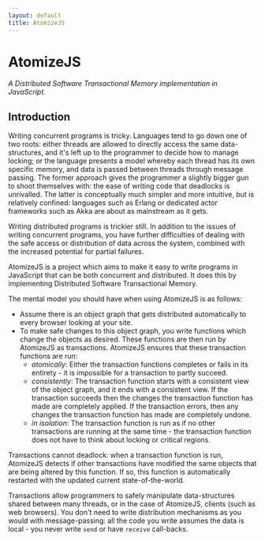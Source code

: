 ```yaml
---
layout: default
title: AtomizeJS
---
```


# AtomizeJS

*A Distributed Software Transactional Memory implementation in
JavaScript.*

## Introduction

Writing concurrent programs is tricky. Languages tend to go down one
of two roots: either threads are allowed to directly access the same
data-structures, and it's left up to the programmer to decide how to
manage locking; or the language presents a model whereby each thread
has its own specific memory, and data is passed between threads
through message passing. The former approach gives the programmer a
slightly bigger gun to shoot themselves with: the ease of writing code
that deadlocks is unrivalled. The latter is conceptually much simpler
and more intuitive, but is relatively confined: languages such as
Erlang or dedicated actor frameworks such as Akka are about as
mainstream as it gets.

Writing distributed programs is trickier still. In addition to the
issues of writing concurrent programs, you have further difficulties
of dealing with the safe access or distribution of data across the
system, combined with the increased potential for partial failures.

AtomizeJS is a project which aims to make it easy to write programs in
JavaScript that can be both concurrent and distributed. It does this
by implementing Distributed Software Transactional Memory.

The mental model you should have when using AtomizeJS is as follows:

* Assume there is an object graph that gets distributed automatically
  to every browser looking at your site.
* To make safe changes to this object graph, you write functions which
  change the objects as desired. These functions are then run by
  AtomizeJS as transactions. AtomizeJS ensures that these transaction
  functions are run:
    * *atomically*: Either the transaction functions completes or
      fails in its entirety - it is impossible for a transaction to
      partly succeed.
    * *consistently*: The transaction function starts with a
      consistent view of the object graph, and it ends with a
      consistent view. If the transaction succeeds then the changes
      the transaction function has made are completely applied. If the
      transaction errors, then any changes the transaction function
      has made are completely undone.
    * *in isolation*: The transaction function is run as if no other
      transactions are running at the same time - the transaction
      function does not have to think about locking or critical
      regions.

Transactions cannot deadlock: when a transaction function is run,
AtomizeJS detects if other transactions have modified the same objects
that are being altered by this function. If so, this function is
automatically restarted with the updated current state-of-the-world.

Transactions allow programmers to safely manipulate data-structures
shared between many threads, or in the case of AtomizeJS, clients
(such as web browsers). You don't need to write distribution
mechanisms as you would with message-passing: all the code you write
assumes the data is local - you never write `send` or have `receive`
call-backs.

